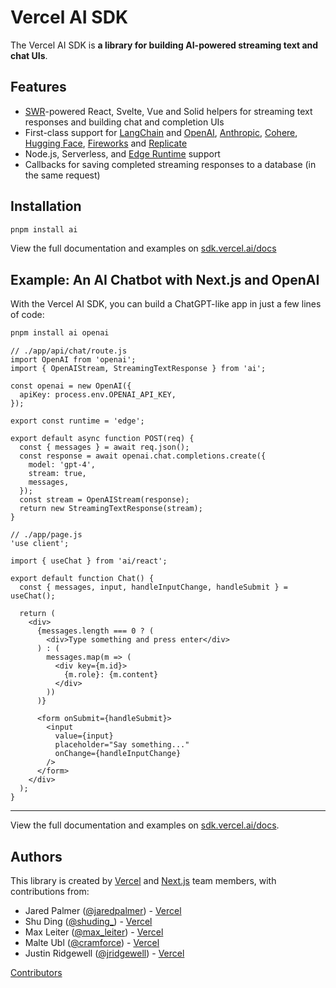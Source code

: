 # Vercel AI SDK

The Vercel AI SDK is **a library for building AI-powered streaming text and chat UIs**.

## Features

- [SWR](https://swr.vercel.app)-powered React, Svelte, Vue and Solid helpers for streaming text responses and building chat and completion UIs
- First-class support for [LangChain](https://js.langchain.com/docs) and [OpenAI](https://openai.com), [Anthropic](https://www.anthropic.com), [Cohere](https://cohere.com), [Hugging Face](https://huggingface.co), [Fireworks](https://app.fireworks.ai) and [Replicate](https://replicate.com)
- Node.js, Serverless, and [Edge Runtime](https://edge-runtime.vercel.app/) support
- Callbacks for saving completed streaming responses to a database (in the same request)

## Installation

```sh
pnpm install ai
```

View the full documentation and examples on [sdk.vercel.ai/docs](https://sdk.vercel.ai/docs)

## Example: An AI Chatbot with Next.js and OpenAI

With the Vercel AI SDK, you can build a ChatGPT-like app in just a few lines of code:

```sh
pnpm install ai openai
```

```tsx
// ./app/api/chat/route.js
import OpenAI from 'openai';
import { OpenAIStream, StreamingTextResponse } from 'ai';

const openai = new OpenAI({
  apiKey: process.env.OPENAI_API_KEY,
});

export const runtime = 'edge';

export default async function POST(req) {
  const { messages } = await req.json();
  const response = await openai.chat.completions.create({
    model: 'gpt-4',
    stream: true,
    messages,
  });
  const stream = OpenAIStream(response);
  return new StreamingTextResponse(stream);
}
```

```tsx
// ./app/page.js
'use client';

import { useChat } from 'ai/react';

export default function Chat() {
  const { messages, input, handleInputChange, handleSubmit } = useChat();

  return (
    <div>
      {messages.length === 0 ? (
        <div>Type something and press enter</div>
      ) : (
        messages.map(m => (
          <div key={m.id}>
            {m.role}: {m.content}
          </div>
        ))
      )}

      <form onSubmit={handleSubmit}>
        <input
          value={input}
          placeholder="Say something..."
          onChange={handleInputChange}
        />
      </form>
    </div>
  );
}
```

---

View the full documentation and examples on [sdk.vercel.ai/docs](https://sdk.vercel.ai/docs).

## Authors

This library is created by [Vercel](https://vercel.com) and [Next.js](https://nextjs.org) team members, with contributions from:

- Jared Palmer ([@jaredpalmer](https://twitter.com/jaredpalmer)) - [Vercel](https://vercel.com)
- Shu Ding ([@shuding\_](https://twitter.com/shuding_)) - [Vercel](https://vercel.com)
- Max Leiter ([@max_leiter](https://twitter.com/max_leiter)) - [Vercel](https://vercel.com)
- Malte Ubl ([@cramforce](https://twitter.com/cramforce)) - [Vercel](https://vercel.com)
- Justin Ridgewell ([@jridgewell](https://github.com/jridgewell)) - [Vercel](https://vercel.com)

[Contributors](https://github.com/vercel/ai/graphs/contributors)
